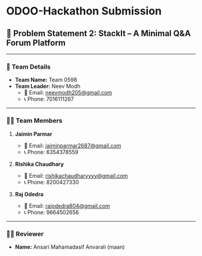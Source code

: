 # ODOO-Hackathon Submission

## 🚀 Problem Statement 2: StackIt – A Minimal Q&A Forum Platform

---

### 👥 Team Details

- **Team Name:** Team 0598  
- **Team Leader:** Neev Modh  
  - 📧 Email: neevmodh205@gmail.com  
  - 📞 Phone: 7016111267

---

### 👨‍💻 Team Members

1. **Jaimin Parmar**  
   - 📧 Email: jaiminparmar2687@gmail.com  
   - 📞 Phone: 6354378559

2. **Rishika Chaudhary**  
   - 📧 Email: rishikachaudharyyyy@gmail.com  
   - 📞 Phone: 8200427330

3. **Raj Odedra**  
   - 📧 Email: rajodedra804@gmail.com  
   - 📞 Phone: 9664502656

---

### 🧑‍⚖️ Reviewer
- **Name:** Ansari Mahamadasif Anvarali (maan)

